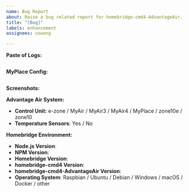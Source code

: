 ```yaml
---
name: Bug Report
about: Raise a bug related report for homebridge-cmd4-AdvantageAir.
title: "[Bug]"
labels: enhancement
assignees: uswong

---
```


<!-- If using hastebin/pastebin or other text sharing website please make the lifespan long-->
<!-- Remove any sensitive information, passwords, etc. -->

**Paste of Logs:**
```

```

**MyPlace Config:**
<!-- Paste relevant output between the two ``` lines below -->
<!-- Remove any sensitive information, passwords, etc. -->

```json


```

**Screenshots:**
<!-- If applicable, add screenshots to help explain your problem. -->

**Advantage Air System:**

* **Control Unit:** e-zone / MyAir / MyAir3 / MyAir4 / MyPlace / zone10e / zone10
* **Temperature Sensors**: Yes / No

**Homebridge Environment:**

* **Node.js Version**: <!-- node -v -->
* **NPM Version**: <!-- npm -v -->
* **Homebridge Version**: <!-- homebridge -V -->
* **homebridge-cmd4 Version**: <!-- Check on homebridge-config-ui-x -->
* **homebridge-cmd4-AdvantageAir Version**: <!-- Check on homebridge-config-ui-x -->
* **Operating System**: Raspbian / Ubuntu / Debian / Windows / macOS / Docker / other

<!-- Click the "Preview" tab before you submit to ensure the formatting is correct. -->
